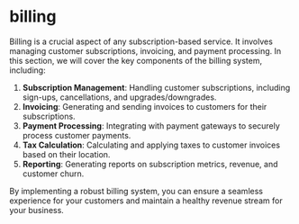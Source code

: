 # billing

Billing is a crucial aspect of any subscription-based service. It involves managing customer subscriptions, invoicing, and payment processing. In this section, we will cover the key components of the billing system, including:

1. **Subscription Management**: Handling customer subscriptions, including sign-ups, cancellations, and upgrades/downgrades.
2. **Invoicing**: Generating and sending invoices to customers for their subscriptions.
3. **Payment Processing**: Integrating with payment gateways to securely process customer payments.
4. **Tax Calculation**: Calculating and applying taxes to customer invoices based on their location.
5. **Reporting**: Generating reports on subscription metrics, revenue, and customer churn.

By implementing a robust billing system, you can ensure a seamless experience for your customers and maintain a healthy revenue stream for your business.